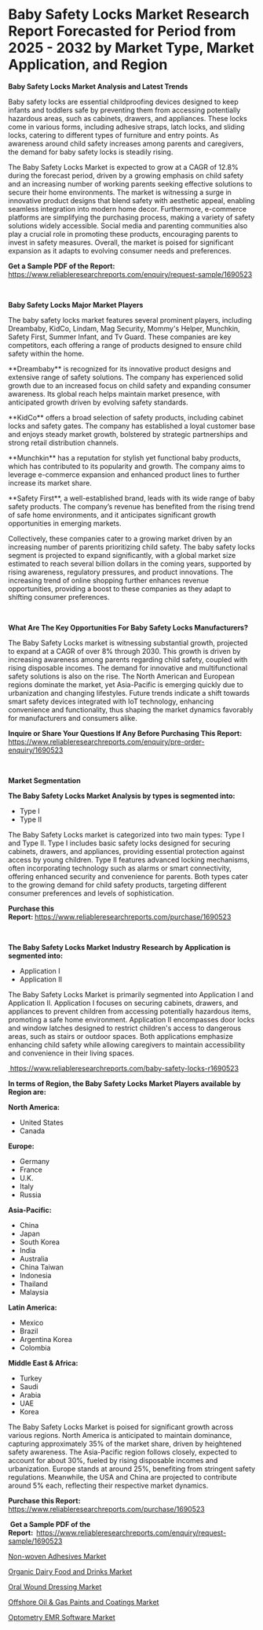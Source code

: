 <p><h1>Baby Safety Locks Market Research Report Forecasted for Period from 2025 -  2032 by Market Type, Market Application, and Region</h1></p><p><strong>Baby Safety Locks Market Analysis and Latest Trends</strong></p>
<p><p>Baby safety locks are essential childproofing devices designed to keep infants and toddlers safe by preventing them from accessing potentially hazardous areas, such as cabinets, drawers, and appliances. These locks come in various forms, including adhesive straps, latch locks, and sliding locks, catering to different types of furniture and entry points. As awareness around child safety increases among parents and caregivers, the demand for baby safety locks is steadily rising.</p><p>The Baby Safety Locks Market is expected to grow at a CAGR of 12.8% during the forecast period, driven by a growing emphasis on child safety and an increasing number of working parents seeking effective solutions to secure their home environments. The market is witnessing a surge in innovative product designs that blend safety with aesthetic appeal, enabling seamless integration into modern home decor. Furthermore, e-commerce platforms are simplifying the purchasing process, making a variety of safety solutions widely accessible. Social media and parenting communities also play a crucial role in promoting these products, encouraging parents to invest in safety measures. Overall, the market is poised for significant expansion as it adapts to evolving consumer needs and preferences.</p></p>
<p><strong>Get a Sample PDF of the Report:&nbsp;</strong> <a href="https://www.reliableresearchreports.com/enquiry/request-sample/1690523?utm_campaign=34&utm_medium=2&utm_source=Github&utm_content=ia&utm_term=06012025&utm_id=baby-safety-locks">https://www.reliableresearchreports.com/enquiry/request-sample/1690523</a></p>
<p>&nbsp;</p>
<p><strong>Baby Safety Locks Major Market Players</strong></p>
<p><p>The baby safety locks market features several prominent players, including Dreambaby, KidCo, Lindam, Mag Security, Mommy's Helper, Munchkin, Safety First, Summer Infant, and Tv Guard. These companies are key competitors, each offering a range of products designed to ensure child safety within the home.</p><p>**Dreambaby** is recognized for its innovative product designs and extensive range of safety solutions. The company has experienced solid growth due to an increased focus on child safety and expanding consumer awareness. Its global reach helps maintain market presence, with anticipated growth driven by evolving safety standards.</p><p>**KidCo** offers a broad selection of safety products, including cabinet locks and safety gates. The company has established a loyal customer base and enjoys steady market growth, bolstered by strategic partnerships and strong retail distribution channels. </p><p>**Munchkin** has a reputation for stylish yet functional baby products, which has contributed to its popularity and growth. The company aims to leverage e-commerce expansion and enhanced product lines to further increase its market share.</p><p>**Safety First**, a well-established brand, leads with its wide range of baby safety products. The company’s revenue has benefited from the rising trend of safe home environments, and it anticipates significant growth opportunities in emerging markets.</p><p>Collectively, these companies cater to a growing market driven by an increasing number of parents prioritizing child safety. The baby safety locks segment is projected to expand significantly, with a global market size estimated to reach several billion dollars in the coming years, supported by rising awareness, regulatory pressures, and product innovations. The increasing trend of online shopping further enhances revenue opportunities, providing a boost to these companies as they adapt to shifting consumer preferences.</p></p>
<p>&nbsp;</p>
<p><strong>What Are The Key Opportunities For Baby Safety Locks Manufacturers?</strong></p>
<p><p>The Baby Safety Locks market is witnessing substantial growth, projected to expand at a CAGR of over 8% through 2030. This growth is driven by increasing awareness among parents regarding child safety, coupled with rising disposable incomes. The demand for innovative and multifunctional safety solutions is also on the rise. The North American and European regions dominate the market, yet Asia-Pacific is emerging quickly due to urbanization and changing lifestyles. Future trends indicate a shift towards smart safety devices integrated with IoT technology, enhancing convenience and functionality, thus shaping the market dynamics favorably for manufacturers and consumers alike.</p></p>
<p><strong>Inquire or Share Your Questions If Any Before Purchasing This Report:</strong> <a href="https://www.reliableresearchreports.com/enquiry/pre-order-enquiry/1690523?utm_campaign=34&utm_medium=2&utm_source=Github&utm_content=ia&utm_term=06012025&utm_id=baby-safety-locks">https://www.reliableresearchreports.com/enquiry/pre-order-enquiry/1690523</a></p>
<p>&nbsp;</p>
<p><strong>Market Segmentation</strong></p>
<p><strong>The Baby Safety Locks Market Analysis by types is segmented into:</strong></p>
<p><ul><li>Type I</li><li>Type II</li></ul></p>
<p><p>The Baby Safety Locks market is categorized into two main types: Type I and Type II. Type I includes basic safety locks designed for securing cabinets, drawers, and appliances, providing essential protection against access by young children. Type II features advanced locking mechanisms, often incorporating technology such as alarms or smart connectivity, offering enhanced security and convenience for parents. Both types cater to the growing demand for child safety products, targeting different consumer preferences and levels of sophistication.</p></p>
<p><strong>Purchase this Report:&nbsp;</strong><a href="https://www.reliableresearchreports.com/purchase/1690523?utm_campaign=34&utm_medium=2&utm_source=Github&utm_content=ia&utm_term=06012025&utm_id=baby-safety-locks">https://www.reliableresearchreports.com/purchase/1690523</a></p>
<p>&nbsp;</p>
<p><strong>The Baby Safety Locks Market Industry Research by Application is segmented into:</strong></p>
<p><ul><li>Application I</li><li>Application II</li></ul></p>
<p><p>The Baby Safety Locks Market is primarily segmented into Application I and Application II. Application I focuses on securing cabinets, drawers, and appliances to prevent children from accessing potentially hazardous items, promoting a safe home environment. Application II encompasses door locks and window latches designed to restrict children's access to dangerous areas, such as stairs or outdoor spaces. Both applications emphasize enhancing child safety while allowing caregivers to maintain accessibility and convenience in their living spaces.</p></p>
<p><a href="https://www.reliableresearchreports.com/baby-safety-locks-r1690523?utm_campaign=34&utm_medium=2&utm_source=Github&utm_content=ia&utm_term=06012025&utm_id=baby-safety-locks">&nbsp;https://www.reliableresearchreports.com/baby-safety-locks-r1690523</a></p>
<p><strong>In terms of Region, the Baby Safety Locks Market Players available by Region are:</strong></p>
<p>
    <p> <strong> North America: </strong>
        <ul>
            <li>United States</li>
            <li>Canada</li>
        </ul>
        </p> 
    <p> <strong> Europe: </strong>
        <ul>
            <li>Germany</li>
            <li>France</li>
            <li>U.K.</li>
            <li>Italy</li>
            <li>Russia</li>
        </ul>
        </p> 
    <p> <strong> Asia-Pacific: </strong>
        <ul>
            <li>China</li>
            <li>Japan</li>
            <li>South Korea</li>
            <li>India</li>
            <li>Australia</li>
            <li>China Taiwan</li>
            <li>Indonesia</li>
            <li>Thailand</li>
            <li>Malaysia</li>
        </ul>
        </p> 
    <p> <strong> Latin America: </strong>
        <ul>
            <li>Mexico</li>
            <li>Brazil</li>
            <li>Argentina Korea</li>
            <li>Colombia</li>
        </ul>
        </p> 
    <p> <strong> Middle East & Africa: </strong>
        <ul>
            <li>Turkey</li>
            <li>Saudi</li>
            <li>Arabia</li>
            <li>UAE</li>
            <li>Korea</li>
        </ul>
    </p>
    </p>
<p><p>The Baby Safety Locks Market is poised for significant growth across various regions. North America is anticipated to maintain dominance, capturing approximately 35% of the market share, driven by heightened safety awareness. The Asia-Pacific region follows closely, expected to account for about 30%, fueled by rising disposable incomes and urbanization. Europe stands at around 25%, benefiting from stringent safety regulations. Meanwhile, the USA and China are projected to contribute around 5% each, reflecting their respective market dynamics.</p></p>
<p><strong>Purchase this Report: </strong><a href="https://www.reliableresearchreports.com/purchase/1690523?utm_campaign=34&utm_medium=2&utm_source=Github&utm_content=ia&utm_term=06012025&utm_id=baby-safety-locks">https://www.reliableresearchreports.com/purchase/1690523</a></p>
<p>&nbsp;<strong>Get a Sample PDF of the Report:&nbsp;&nbsp;</strong><a href="https://www.reliableresearchreports.com/enquiry/request-sample/1690523?utm_campaign=34&utm_medium=2&utm_source=Github&utm_content=ia&utm_term=06012025&utm_id=baby-safety-locks">https://www.reliableresearchreports.com/enquiry/request-sample/1690523</a></p>
<p><strong></strong></p>
<p><p><a href="https://www.linkedin.com/pulse/exploring-growth-potential-non-woven-adhesives-market-key-cqqkc?utm_campaign=34&utm_medium=2&utm_source=Github&utm_content=ia&utm_term=06012025&utm_id=baby-safety-locks">Non-woven Adhesives Market</a></p><p><a href="https://www.linkedin.com/pulse/organic-dairy-food-drinks-market-dynamics-projections-2025-2032-vzxfc?utm_campaign=34&utm_medium=2&utm_source=Github&utm_content=ia&utm_term=06012025&utm_id=baby-safety-locks">Organic Dairy Food and Drinks Market</a></p><p><a href="https://github.com/arvelm4nthig/Market-Research-Report-List-1/blob/main/oral-wound-dressing-market.md?utm_campaign=34&utm_medium=2&utm_source=Github&utm_content=ia&utm_term=06012025&utm_id=baby-safety-locks">Oral Wound Dressing Market</a></p><p><a href="https://www.linkedin.com/pulse/unlock-vital-data-offshore-oil-gas-paints-coatings-market-6rt4c?utm_campaign=34&utm_medium=2&utm_source=Github&utm_content=ia&utm_term=06012025&utm_id=baby-safety-locks">Offshore Oil & Gas Paints and Coatings Market</a></p><p><a href="https://github.com/AlisaRowe24/Market-Research-Report-List-1/blob/main/optometry-emr-software-market.md?utm_campaign=34&utm_medium=2&utm_source=Github&utm_content=ia&utm_term=06012025&utm_id=baby-safety-locks">Optometry EMR Software Market</a></p></p>